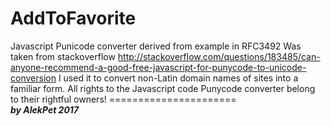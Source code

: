 # AddToFavorite

Javascript Punicode converter derived from example in RFC3492
Was taken from stackoverflow http://stackoverflow.com/questions/183485/can-anyone-recommend-a-good-free-javascript-for-punycode-to-unicode-conversion
I used it to convert non-Latin domain names of sites into a familiar form.
All rights to the Javascript code Punycode converter belong to their rightful owners!
======================<br>
<b><i>by AlekPet 2017</i></b>
